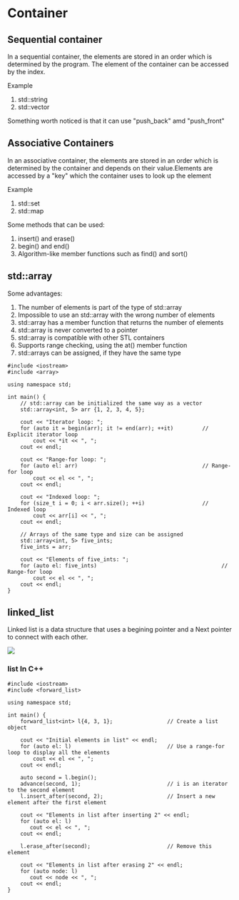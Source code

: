 # Container

## Sequential container

<p>In a sequential container, the elements are stored in an order which is determined by the program. The element of the container can be accessed by the index.</p>

Example
<ol>
   <li>std::string</li>
   <li>std::vector</li>
</ol>

<p>Something worth noticed is that it can use "push_back" amd "push_front"</p>

## Associative Containers

<p>In an associative container, the elements are stored in an order which is determined by the container and depends on their value.Elements are accessed by a "key" which the container uses to look up the element</p>

Example
<ol>
   <li>std::set</li>
   <li>std::map</li>
</ol>

Some methods that can be used:

<ol>
   <li>insert() and erase()</li>
   <li>begin() and end()</li>
   <li>Algorithm-like member functions such as find() and sort()</li>
</ol>

## std::array

Some advantages:
<ol>
  <li>The number of elements is part of the type of std::array</li>
  <li>Impossible to use an std::array with the wrong number of elements</li>
  <li>std::array has a member function that returns the number of elements</li>
  <li>std::array is never converted to a pointer</li>
  <li>std::array is compatible with other STL containers</li>
  <li>Supports range checking, using the at() member function</li>
  <li>std::arrays can be assigned, if they have the same type</li>
</ol>

```
#include <iostream>
#include <array>

using namespace std;

int main() {
	// std::array can be initialized the same way as a vector
	std::array<int, 5> arr {1, 2, 3, 4, 5};

	cout << "Iterator loop: ";
	for (auto it = begin(arr); it != end(arr); ++it)         // Explicit iterator loop
		cout << *it << ", ";
	cout << endl;
	
	cout << "Range-for loop: ";
	for (auto el: arr)                                       // Range-for loop
		cout << el << ", ";
	cout << endl;
	
	cout << "Indexed loop: ";
	for (size_t i = 0; i < arr.size(); ++i)                  // Indexed loop
		cout << arr[i] << ", ";
	cout << endl;
	
	// Arrays of the same type and size can be assigned
	std::array<int, 5> five_ints;
	five_ints = arr;
	
	cout << "Elements of five_ints: ";
	for (auto el: five_ints)                                       // Range-for loop
		cout << el << ", ";
	cout << endl;
}
```

## linked_list

<p>Linked list is a data structure that uses a begining pointer and a Next pointer to connect with each other.</p>
<img src="https://media.geeksforgeeks.org/wp-content/cdn-uploads/20200922124319/Singly-Linked-List1.png">


### list In C++

```
#include <iostream>
#include <forward_list>

using namespace std;

int main() {
	forward_list<int> l{4, 3, 1};                 // Create a list object

	cout << "Initial elements in list" << endl;
	for (auto el: l)                              // Use a range-for loop to display all the elements
	    cout << el << ", ";
	cout << endl;
	
	auto second = l.begin();
	advance(second, 1);                           // i is an iterator to the second element
	l.insert_after(second, 2);                    // Insert a new element after the first element
	
	cout << "Elements in list after inserting 2" << endl;
	for (auto el: l)
	   cout << el << ", ";
	cout << endl;

	l.erase_after(second);                        // Remove this element

	cout << "Elements in list after erasing 2" << endl;
	for (auto node: l)
	   cout << node << ", ";
	cout << endl;
}
```